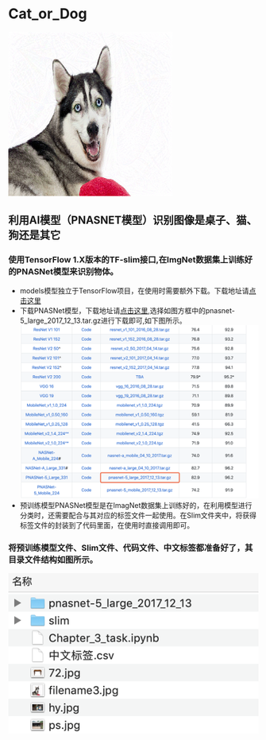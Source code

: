 # Cat_or_Dog
![](https://github.com/lidianxiang/Cat_or_Dog/blob/master/filename3.jpg?raw=true)

## 利用AI模型（PNASNET模型）识别图像是桌子、猫、狗还是其它

### 使用TensorFlow 1.X版本的TF-slim接口,在ImgNet数据集上训练好的PNASNet模型来识别物体。

* models模型独立于TensorFlow项目，在使用时需要额外下载。下载地址请[点击这里](https://github.com/tensorflow/models)
* 下载PNASNet模型，下载地址请[点击这里](https://github.com/tensorflow/models/tree/master/research/slim),选择如图方框中的pnasnet-5_large_2017_12_13.tar.gz进行下载即可,如下图所示。![](https://github.com/lidianxiang/Cat_or_Dog/blob/master/pnasnet.png?raw=true)
* 预训练模型PNASNet模型是在ImagNet数据集上训练好的，在利用模型进行分类时，还需要配合与其对应的标签文件一起使用。在Slim文件夹中，将获得标签文件的封装到了代码里面，在使用时直接调用即可。

### 将预训练模型文件、Slim文件、代码文件、中文标签都准备好了，其目录文件结构如图所示。
![](https://github.com/lidianxiang/Cat_or_Dog/blob/master/%E7%9B%AE%E5%BD%95%E7%BB%93%E6%9E%84%E5%9B%BE.png?raw=true)
